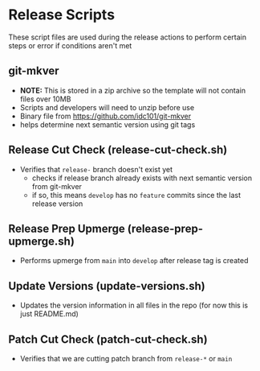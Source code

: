 # Release Scripts
These script files are used during the release actions to perform certain steps or error if conditions aren't met

## git-mkver
- **NOTE:** This is stored in a zip archive so the template will not contain files over 10MB
- Scripts and developers will need to unzip before use
- Binary file from https://github.com/idc101/git-mkver
- helps determine next semantic version using git tags

## Release Cut Check (release-cut-check.sh)
- Verifies that `release-` branch doesn't exist yet
    - checks if release branch already exists with next semantic version from git-mkver
    - if so, this means `develop` has no `feature` commits since the last release version

## Release Prep Upmerge (release-prep-upmerge.sh)
- Performs upmerge from `main` into `develop` after release tag is created

## Update Versions (update-versions.sh)
- Updates the version information in all files in the repo (for now this is just README.md)

## Patch Cut Check (patch-cut-check.sh)
- Verifies that we are cutting patch branch from `release-*` or `main`